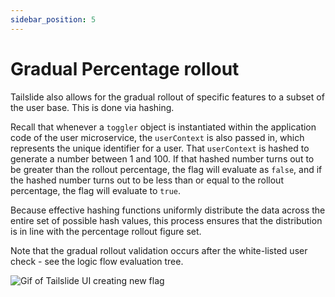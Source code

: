 ```yaml
---
sidebar_position: 5
---
```


# Gradual Percentage rollout

Tailslide also allows for the gradual rollout of specific features to a subset of the user base. This is done via hashing. 

Recall that whenever a `toggler` object is instantiated within the application code of the user microservice, the `userContext` is also passed in, which represents the unique identifier for a user. That `userContext` is hashed to generate a number between 1 and 100. If that hashed number turns out to be greater than the rollout percentage, the flag will evaluate as `false`, and if the hashed number turns out to be less than or equal to the rollout percentage, the flag will evaluate to `true`.

Because effective hashing functions uniformly distribute the data across the entire set of possible hash values, this process ensures that the distribution is in line with the percentage rollout figure set. 

Note that the gradual rollout validation occurs after the white-listed user check - see the logic flow evaluation tree.

<div style={{textAlign: 'center'}}>
  <img src={require('./../assets/rollout_hash_diagram.png').default} alt='Gif of Tailslide UI creating new flag' />
</div>